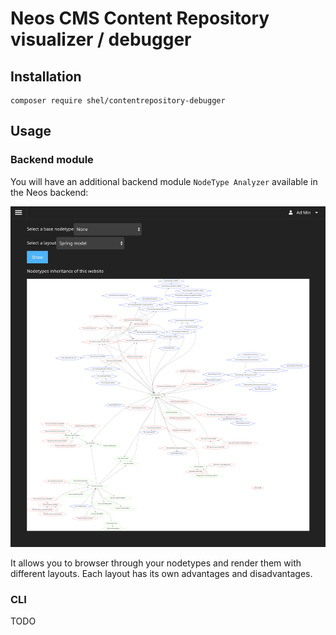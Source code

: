 # Neos CMS Content Repository visualizer / debugger

## Installation

    composer require shel/contentrepository-debugger
    
## Usage

### Backend module

You will have an additional backend module `NodeType Analyzer` available in the Neos backend:

![Neos NodeType Analyzer Backendmodule](Documentation/Images/NodeTypeAnalyzer.png "NodeType Analyzer")

It allows you to browser through your nodetypes and render them with different layouts.
Each layout has its own advantages and disadvantages.

### CLI

TODO
